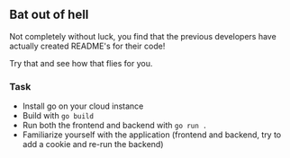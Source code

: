 ## Bat out of hell

Not completely without luck, you find that the previous developers have actually
    created README's for their code!

Try that and see how that flies for you.

### Task

- Install go on your cloud instance
- Build with `go build`
- Run both the frontend and backend with `go run .`
- Familiarize yourself with the application (frontend and backend, try to add a cookie and re-run the backend)
